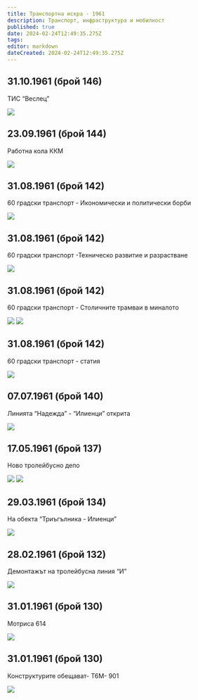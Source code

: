 ```yaml
---
title: Транспортна искра - 1961
description: Транспорт, инфраструктура и мобилност
published: true
date: 2024-02-24T12:49:35.275Z
tags: 
editor: markdown
dateCreated: 2024-02-24T12:49:35.275Z
---
```






## 31.10.1961 (брой 146) 
ТИС “Веслец”

<img src="9999999999999">

## 23.09.1961 (брой 144)
Работна кола ККМ

<img src="9999999999999">

## 31.08.1961 (брой 142)
60 градски транспорт - Икономически и политически борби

<img src="http://46.10.181.183:1518/trinmo/literature/vestnik-transportna-iskra/1961/1961.08.31-br142-6.jpg">

## 31.08.1961 (брой 142)
60 градски транспорт -Техническо развитие и разрастване

<img src="http://46.10.181.183:1518/trinmo/literature/vestnik-transportna-iskra/1961/1961.08.31-br142-5.jpg">

## 31.08.1961 (брой 142)
60 градски транспорт - Столичните трамваи в миналото

<img src="http://46.10.181.183:1518/trinmo/literature/vestnik-transportna-iskra/1961/1961.08.31-br142-4.jpg">
<img src="http://46.10.181.183:1518/trinmo/literature/vestnik-transportna-iskra/1961/1961.08.31-br142-4a.jpg">


## 31.08.1961 (брой 142)
60 градски транспорт - статия

<img src="http://46.10.181.183:1518/trinmo/literature/vestnik-transportna-iskra/1961/1961.08.31-br142-3.jpg">



## 07.07.1961 (брой 140)
Линията “Надежда” - “Илиенци” открита

<img src="http://46.10.181.183:1518/trinmo/literature/vestnik-transportna-iskra/1961/1961.06.06-br140.jpg">

## 17.05.1961 (брой 137)
Ново тролейбусно депо

<img src="http://46.10.181.183:1518/trinmo/literature/vestnik-transportna-iskra/1961/1961.06.18-br137-3.jpg">

<img src="http://46.10.181.183:1518/trinmo/literature/vestnik-transportna-iskra/1961/1961.06.18-br137-XXX.jpg">


## 29.03.1961 (брой 134)
На обекта “Триъгълника - Илиенци”

<img src="http://46.10.181.183:1518/trinmo/literature/vestnik-transportna-iskra/1961/1961.03.29-br134.jpg">

## 28.02.1961 (брой 132)
Демонтажът на тролейбусна линия “И”

<img src="http://46.10.181.183:1518/trinmo/literature/vestnik-transportna-iskra/1961/1961.02.28-br132.jpg">

## 31.01.1961 (брой 130)
Мотриса 614

<img src="http://46.10.181.183:1518/trinmo/literature/vestnik-transportna-iskra/1961/1961.01.31-br130.jpg">

## 31.01.1961 (брой 130)
Конструктурите обещават- Т6М- 901

<img src="http://46.10.181.183:1518/trinmo/literature/vestnik-transportna-iskra/1961/1961.01.31-br130-2.jpg">